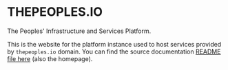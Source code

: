 # THEPEOPLES.IO

The Peoples' Infrastructure and Services Platform.

This is the website for the platform instance used to host services provided by `thepeoples.io` domain.
You can find the source documentation [README file here](./pages/README.md) (also the homepage).
